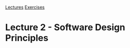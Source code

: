 [Lectures](../../README.md#school-lectures)
[Exercises](./exercise/README.md)

# Lecture 2 - Software Design Principles